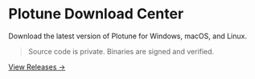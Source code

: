 # Plotune Download Center

Download the latest version of Plotune for Windows, macOS, and Linux.

> Source code is private. Binaries are signed and verified.

[View Releases →](https://github.com/baksi-org/plotune-dl/releases)
